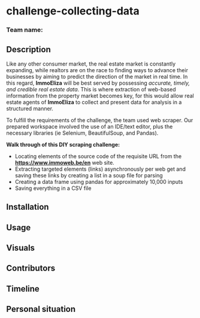 # challenge-collecting-data

### Team name:

## Description
Like any other consumer market, the real estate market is constantly expanding, while realtors are on the race to finding ways to advance their businesses by aiming to predict the direction of the market in real time. In this regard, **ImmoEliza** will be best served by possessing *accurate, timely, and credible real estate data*. This is where extraction of web-based information from the property market becomes key, for this would allow real estate agents of **ImmoEliza** to collect and present data for analysis in a structured manner. 

To fulfill the requirements of the challenge, the team used web scraper. Our prepared workspace involved the use of an IDE/text editor,  plus the necessary libraries (ie Selenium, BeautifulSoup, and Pandas). 

**Walk through of this DIY scraping challenge:**
- Locating elements of the source code of the requisite URL from the **https://www.immoweb.be/en** web site.
- Extracting targeted elements (links) asynchronously per web get and saving these links by creating a list in a soup file for parsing 
- Creating a data frame using pandas for approximately 10,000 inputs 
- Saving everything in a CSV file 

## Installation

## Usage

## Visuals

## Contributors

## Timeline

## Personal situation
